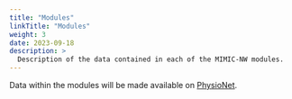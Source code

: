 ```yaml
---
title: "Modules"
linkTitle: "Modules"
weight: 3
date: 2023-09-18
description: >
  Description of the data contained in each of the MIMIC-NW modules.
---
```


Data within the modules will be made available on [PhysioNet](https://physionet.org).
